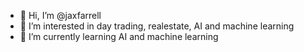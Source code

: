 - 👋 Hi, I’m @jaxfarrell
- 👀 I’m interested in day trading, realestate, AI and machine learning
- 🌱 I’m currently learning AI and machine learning

<!---
jaxfarrell/jaxfarrell is a ✨ special ✨ repository because its `README.md` (this file) appears on your GitHub profile.
You can click the Preview link to take a look at your changes.
--->
